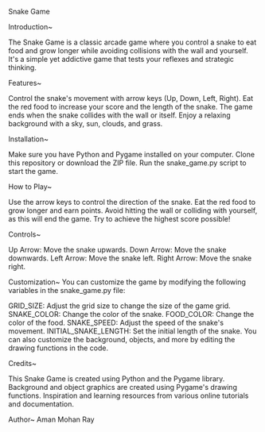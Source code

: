 Snake Game

Introduction~

The Snake Game is a classic arcade game where you control a snake to eat food and grow longer while avoiding collisions with the wall and yourself. It's a simple yet addictive game that tests your reflexes and strategic thinking.

Features~

Control the snake's movement with arrow keys (Up, Down, Left, Right).
Eat the red food to increase your score and the length of the snake.
The game ends when the snake collides with the wall or itself.
Enjoy a relaxing background with a sky, sun, clouds, and grass.

Installation~

Make sure you have Python and Pygame installed on your computer.
Clone this repository or download the ZIP file.
Run the snake_game.py script to start the game.

How to Play~

Use the arrow keys to control the direction of the snake.
Eat the red food to grow longer and earn points.
Avoid hitting the wall or colliding with yourself, as this will end the game.
Try to achieve the highest score possible!

Controls~

Up Arrow: Move the snake upwards.
Down Arrow: Move the snake downwards.
Left Arrow: Move the snake left.
Right Arrow: Move the snake right.

Customization~
You can customize the game by modifying the following variables in the snake_game.py file:

GRID_SIZE: Adjust the grid size to change the size of the game grid.
SNAKE_COLOR: Change the color of the snake.
FOOD_COLOR: Change the color of the food.
SNAKE_SPEED: Adjust the speed of the snake's movement.
INITIAL_SNAKE_LENGTH: Set the initial length of the snake.
You can also customize the background, objects, and more by editing the drawing functions in the code.

Credits~

This Snake Game is created using Python and the Pygame library.
Background and object graphics are created using Pygame's drawing functions.
Inspiration and learning resources from various online tutorials and documentation.

Author~
Aman Mohan Ray
